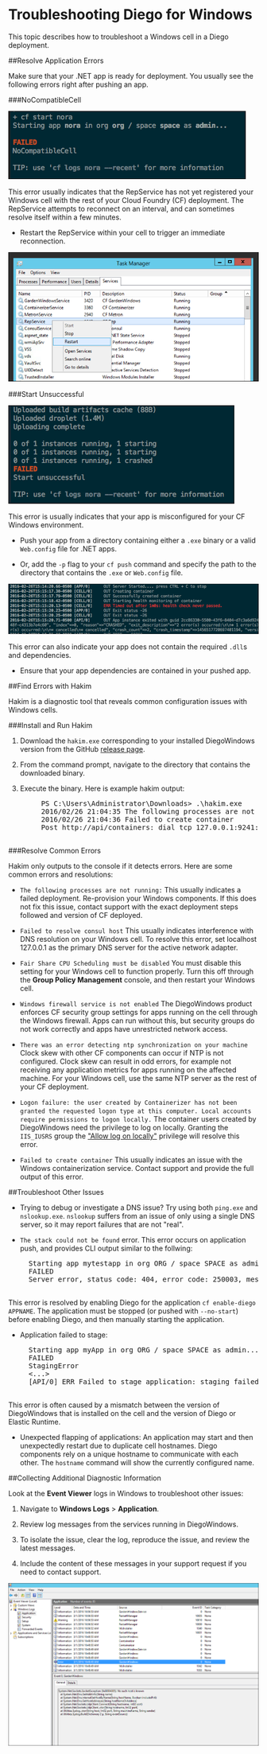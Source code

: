# Troubleshooting Diego for Windows

This topic describes how to troubleshoot a Windows cell in a Diego deployment.

##<a id='application-errors'></a>Resolve Application Errors

Make sure that your .NET app is ready for deployment. You usually see the following errors right after pushing an app. 

###<a id='no-compatible-cell'></a>NoCompatibleCell

![diegoWindows-no-compatible-cell](images/no-compatible-cell.png)

This error usually indicates that the RepService has not yet registered your Windows cell with the rest of your Cloud Foundry (CF) deployment. The RepService attempts to reconnect on an interval, and can sometimes resolve itself within a few minutes. 

* Restart the RepService within your cell to trigger an  immediate reconnection. 

![diegoWindows-no-compatible-cell](images/restart-rep.png)

###<a id='unsucessful-start'></a>Start Unsuccessful

![diegoWindows-no-compatible-cell](images/start-unsucessful.png
)

This error is usually indicates that your app is misconfigured for your CF Windows environment. 

* Push your app from a directory containing either a `.exe` binary or a valid `Web.config` file for .NET apps. 

* Or, add the `-p` flag to your `cf push` command and specify the path to the directory that contains the `.exe` or `Web.config` file.


![diegoWindows-no-compatible-cell](images/missing-dlls.png
)

This error can also indicate your app does not contain the required `.dll`s and dependencies. 

* Ensure that your app dependencies are contained in your pushed app.

##<a id='find-errors-hakim'></a>Find Errors with Hakim

Hakim is a diagnostic tool that reveals common configuration issues with Windows cells.

###<a id='install-hakim'></a>Install and Run Hakim

1. Download the `hakim.exe` corresponding to your installed DiegoWindows version from the GitHub [release page](https://github.com/cloudfoundry/diego-windows-release/releases).

2. From the command prompt, navigate to the directory that contains the downloaded binary.

3. Execute the binary. Here is example hakim output:

	<pre class='terminal'>
		PS C:\Users\Administrator\Downloads> .\hakim.exe
		2016/02/26 21:04:35 The following processes are not running: garden-windows.exe
		2016/02/26 21:04:36 Failed to create container
		Post http://api/containers: dial tcp 127.0.0.1:9241: ConnectEx tcp: No connection could be made because the target machine actively refused it.
	</pre>


###<a id='resolve-errors'></a>Resolve Common Errors

Hakim only outputs to the console if it detects errors. Here are some common errors and resolutions:

- `The following processes are not running:` This usually indicates a failed deployment. Re-provision your Windows components. If this does not fix this issue, contact support with the exact deployment steps followed and version of CF deployed.

- `Failed to resolve consul host` This usually indicates interference with DNS resolution on your Windows cell. To resolve this error, set localhost 127.0.0.1 as the primary DNS server for the active network adapter.

- `Fair Share CPU Scheduling must be disabled` You must disable this setting for your Windows cell to function properly. Turn this off through the **Group Policy Management** console, and then restart your Windows cell.

- `Windows firewall service is not enabled` The DiegoWindows product enforces CF security group settings for apps running on the cell through the Windows firewall. Apps can run without this, but security groups do not work correctly and apps have unrestricted network access.

- `There was an error detecting ntp synchronization on your machine` Clock skew with other CF components can occur if NTP is not configured. Clock skew can result in odd errors, for example not receiving any application metrics for apps running on the affected machine.
For your Windows cell, use the same NTP server as the rest of your CF deployment.

- `Logon failure: the user created by Containerizer has not been granted the requested logon type at this computer. Local accounts require permissions to logon locally.` The container users created by DiegoWindows need the privilege to log on locally. Granting the `IIS_IUSRS` group the ["Allow log on locally"](https://technet.microsoft.com/en-us/library/cc756809(v=ws.10).aspx) privilege will resolve this error.

- `Failed to create container` This usually indicates an issue with the Windows containerization service. Contact support and provide the full output of this error.

##<a id='other'></a>Troubleshoot Other Issues

- Trying to debug or investigate a DNS issue? Try using both `ping.exe` and `nslookup.exe`. `nslookup` suffers from an issue of only using a single DNS server, so it may report failures that are not "real".

- `The stack could not be found` error.
This error occurs on application push, and provides CLI output similar to the follwing:

	<pre class='terminal'>
	Starting app mytestapp in org ORG / space SPACE as admin...
	FAILED
	Server error, status code: 404, error code: 250003, message: The stack could not be found: The requested app stack windows2012R2 is not available on this system.
	</pre>
This error is resolved by enabling Diego for the application `cf enable-diego APPNAME`. The application must be stopped (or pushed with `--no-start`) before enabling Diego, and then manually starting the application.

- Application failed to stage:
	<pre class='terminal'>
	Starting app myApp in org ORG / space SPACE as admin...
	FAILED
	StagingError
	<...>
	[API/0] ERR Failed to stage application: staging failed
	</pre>
This error is often caused by a mismatch between the version of DiegoWindows that is installed on the cell and the version of Diego or Elastic Runtime. 

- Unexpected flapping of applications:
  An application may start and then unexpectedly restart due to duplicate cell hostnames. Diego components rely on a unique hostname to communicate with each other. The `hostname` command will show the currently configured name.

##<a id='diagnostics'></a>Collecting Additional Diagnostic Information

Look at the **Event Viewer** logs in Windows to troubleshoot other issues:

1. Navigate to **Windows Logs** > **Application**. 

1. Review log messages from the services running in DiegoWindows. 

1. To isolate the issue, clear the log, reproduce the issue, and review the latest messages. 

1. Include the content of these messages in your support request if you need to contact support.

![event-viewer](images/event-viewer.png)

